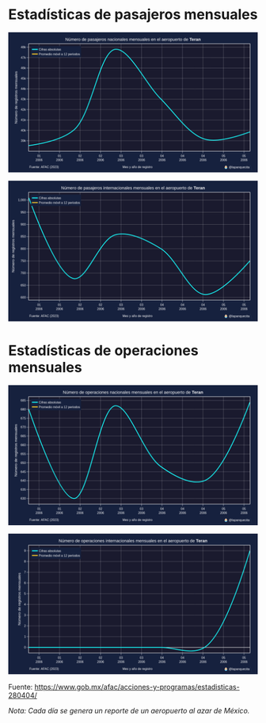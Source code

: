 # Estadísticas de pasajeros mensuales

![Pasajeros nacionales](./pasajeros_nacionales.png)

![Pasajeros internacionales](./pasajeros_internacionales.png)

# Estadísticas de operaciones mensuales

![Operaciones nacionales](./operaciones_nacionales.png)

![Operaciones internacionales](./operaciones_internacionales.png)

Fuente: https://www.gob.mx/afac/acciones-y-programas/estadisticas-280404/

*Nota: Cada día se genera un reporte de un aeropuerto al azar de México.*
